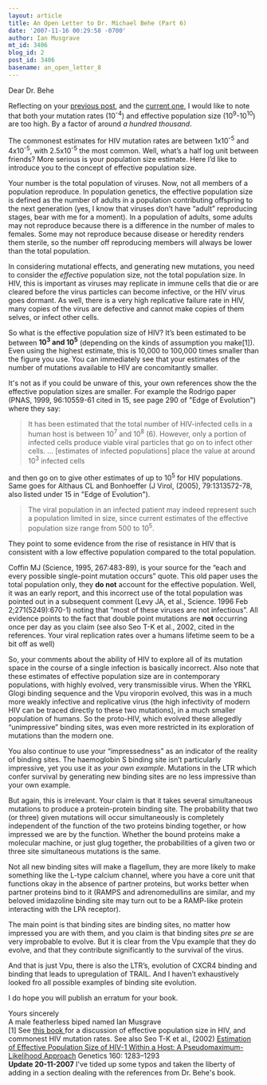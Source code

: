 ```yaml
---
layout: article
title: An Open Letter to Dr. Michael Behe (Part 6)
date: '2007-11-16 00:29:58 -0700'
author: Ian Musgrave
mt_id: 3406
blog_id: 2
post_id: 3406
basename: an_open_letter_8
---
```

Dear Dr. Behe

Reflecting on your [previous post](http://www.amazon.com/gp/blog/A3DGRQ0IO7KYQ2/ref=cm_blog_blog/102-1611878-8507328), and the [current one](http://www.amazon.com/gp/blog/post/PLNK2LJVF3SRXVK9O), I would like to note that both your mutation rates (10<sup>-4</sup>) and effective population size (10<sup>9</sup>-10<sup>10</sup>) are too high. By a factor of around _a hundred thousand_. 

The commonest estimates for HIV mutation rates are between 1x10<sup>-5</sup> and 4x10<sup>-5</sup>, with 2.5x10<sup>-5</sup> the most common. Well, what’s a half log unit between friends? More serious is your population size estimate. Here I’d like to introduce you to the concept of effective population size. 

Your number is the total population of viruses. Now, not all members of a population reproduce. In population genetics, the effective population size is defined as the number of adults in a population contributing offspring to the next generation (yes, I know that viruses don’t have “adult” reproducing stages, bear with me for a moment). In a population of adults, some adults may not reproduce because there is a difference in the number of males to females. Some may not reproduce because disease or heredity renders them sterile, so the number off reproducing members will always be lower than the total population. 

In considering mutational effects, and generating new mutations, you need to consider the _effective_ population size, not the total population size. In HIV, this is important as viruses may replicate in immune cells that die or are cleared before the virus particles can become infective, or the HIV virus goes dormant. As well, there is a very high replicative failure rate in HIV, many copies of the virus are defective and cannot make copies of them selves, or infect other cells.

So what is the effective population size of HIV? It’s been estimated to be between **10<sup>3</sup> and 10<sup>5</sup>** (depending on the kinds of assumption you make\[1\]). Even using the highest estimate, this is 10,000 to 100,000 times smaller than the figure you use. You can immediately see that your estimates of the number of mutations available to HIV are concomitantly smaller. 

It's not as if you could be unware of this, your own references show the the effective population sizes are smaller.  For example the Rodrigo paper (PNAS, 1999, 96:10559-61 cited in 15, see page 290 of "Edge of Evolution") where they say:

> It has been estimated that the total number of HIV-infected cells in a human host is between 10<sup>7</sup> and 10<sup>8</sup> (6). However, only a portion of infected cells produce viable viral particles that go on to infect other cells. … \[estimates of infected populations\] place the value at around 10<sup>3</sup> infected cells 

and then go on to give other estimates of up to 10<sup>5</sup> for HIV populations. Same goes for Althaus CL and Bonhoeffer (J Virol, (2005), 79:1313572-78, also listed under 15 in "Edge of Evolution"). 

> The viral population in an infected patient may indeed represent such a population limited in size, since current estimates of the effective population size range from 500 to 10<sup>5</sup>. 

They point to some evidence from the rise of resistance in HIV that is consistent with a low effective population compared to the total population. 

Coffin MJ (Science, 1995, 267:483-89), is your source for the “each and every possible single-point mutation occurs” quote. This old paper uses the total population only, they **do not** account for the effective population. Well, it was an early report, and this incorrect use of the total population was pointed out in a subsequent comment (Levy JA, et al., Science. 1996 Feb 2;271(5249):670-1) noting that “most of these viruses are not infectious”. All evidence points to the fact that double point mutations are **not** occurring once per day as you claim (see also Seo T-K et al., 2002, cited in the references. Your viral replication rates over a humans lifetime seem to be a bit off as well)

So, your comments about the ability of HIV to explore all of its mutation space in the course of a single infection is basically incorrect.  Also note that these estimates of effective population size are in contemporary populations, with highly evolved, very transmissible virus. When the YRKL Glogi binding sequence and the Vpu viroporin evolved, this was in a much more weakly infective and replicative virus (the high infectivity of modern HIV can be traced directly to these two mutations), in a much smaller population of humans. So the proto-HIV, which evolved these allegedly  “unimpressive” binding sites, was even more restricted in its exploration of mutations than the modern one. 

You also continue to use your “impressedness” as an indicator of the reality of binding sites. The haemoglobin S binding site isn’t particularly impressive, yet you use it as _your own example_. Mutations in the LTR which confer survival by generating new binding sites are no less impressive than your own example. 

But again, this is irrelevant. Your claim is that it takes several simultaneous mutations to produce a protein-protein binding site. The probability that two (or three) given mutations will occur simultaneously is completely independent of the function of the two proteins binding together, or how impressed we are by the function. Whether the bound proteins make a molecular machine, or just glug together, the probabilities of a given two or three site simultaneous mutations is the same. 

Not all new binding sites will make a flagellum, they are more likely to make something like the L-type calcium channel, where you have a core unit that functions okay in the absence of partner proteins, but works better when partner proteins bind to it (RAMPS and adrenomedullins are similar, and my beloved imidazoline binding site may turn out to be a RAMP-like protein interacting with the LPA receptor). 

The main point is that binding sites are binding sites, no matter how impressed you are with them, and you claim is that binding sites _pre se_ are very improbable to evolve. But it is clear from the Vpu example that they do evolve, and that they contribute significantly to the survival of the virus.

And that is just Vpu, there is also the LTR’s, evolution of CXCR4 binding and binding that leads to upregulation of TRAIL. And I haven’t exhaustively looked fro all possible examples of binding site evolution. 

I do hope you will publish an erratum for your book.

Yours sincerely<br />
A male featherless biped named Ian Musgrave<br />
\[1\] See [ this book ](http://books.google.com/books?id=1mpL1ygISfQC&amp;pg=PA387&amp;lpg=PA387&amp;dq=hiv+effective+population+size&amp;source=web&amp;ots=svIVhi96fk&amp;sig=NTHIS6RDXHhON1viO6f_AV6x1o0#PPA387,M1) for a discussion of effective population size in HIV, and commonest HIV mutation rates. See also Seo T-K et al., (2002) [Estimation of Effective Population Size of HIV-1 Within a Host: A Pseudomaximum-Likelihood Approach](http://www.pubmedcentral.nih.gov/picrender.fcgi?artid=1462041&amp;blobtype=pdf)  Genetics 160: 1283–1293<br />
**Update 20-11-2007** I've tided up some typos and taken the liberty of adding in a section dealing with the references from Dr. Behe's book.<br />
